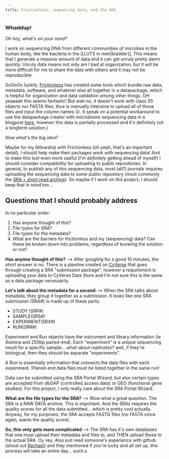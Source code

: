 ```yaml
---
title: Frictionless, sequencing data, and the SRA
---
```


### Whaddup!

*Oh hey, what's on your mind?*

I work on sequencing DNA from different communities of microbes in the human body, like the bacteria in the [[LUTS in men|bladder]]. This means that I generate a massive amount of data and it can get unruly pretty damn quickly. Unruly data means not only am I bad at organization, but it will be more difficult for me to share the data with others and it may not be reproducible 

SoOoOo luckily, [Frictionless](https://frictionlessdata.io/reproducible-research/#the-plan) has created some tools which bundle raw data, metadata, software, and whatever else all together in a datapackage, which is helpful for organization and data validation among other things. OH yeaaaah this seems fantastic! But wait no, it doesn't work with class S5 objects nor FASTA files, thus is manually intensive to upload all of those files and input the column names 😕. (I speak on a potential workaround to use the datapackage creator with microbiome sequencing data in a blogpost [here](https://fellows.frictionlessdata.io/blog/kate-datapackage-blog/), however this data is partially processed and it's definitely not a longterm solution.) 



*Now what's the big idea?*

Maybe for my fellowship with Frictionless (oh yeah, that's an important detail), I should help make their packages work with sequencing data! And to make this tool even more useful (I'm *definitely* getting ahead of myself) I should consider compatibility for uploading to public repositories. In general, to publish any of this sequencing data, most (all?) journals requires uploading the sequencing data to some public repository (most commonly the [SRA = short read archive](https://www.ncbi.nlm.nih.gov/sra/docs/submitmeta/#introduction)). So maybe if I work on this project, I should keep that in mind too... 


## Questions that I should probably address

In no particular order:

1. Has anyone thought of this?
2. File types for SRA?
3. File types for the metadata?
4. What are the barriers for frictionless and my (sequencing) data? Can these be broken down into problems, regardless of knowing the solution or not?

**Has anyone thought of this?**
--> After googling for a good 10 minutes, the short answer is no. There is a pipeline created on [CyVerse](https://learning.cyverse.org/projects/sra_submission_quickstart/en/latest/step1.html) that goes through creating a SRA "submission package", however a requirement is uploading your data to CyVerse Data Store and I'm not sure this is the same as a data package necessarily.


**Let's talk about the metadata for a second** --> When the SRA talks about metadata, they group it together as a *submission*. It looks like one SRA submission (SRA#) is made up  of these parts:

- STUDY (SRP#) 
- SAMPLE(SRS#)
- EXPERIMENT(SRX#) 
- RUN(SRR#)

Experiment and Run objects have the instrument and library information (ie illumina and  250bp paired-end). Each "experiment" is a unique sequencing result for a specific sample... *what about replicates?* well, if they're biological, then they should be separate "experiments".

A Run is essentially information that connects the data files with each experiment. !Paired-end data files must be listed together in the same run!

Data can be submitted using the SRA Portal Wizard, but also certain types are accepted from dbGAP (controlled access data) or GEO (functional gene studies). For this project, I only really care about the SRA Portal Wizard. 


**What are the file types for the SRA?**
--> Wow what a great question. The SRA is a RAW DATA archive. This is important. And the SRAs requires the quality scores for all the data submitted... which is pretty cool actually. Anyway, for my purposes, the SRA accepts FASTQ files (no FASTA since again, wants the quality score).


**So, this only gets more complicated**
--> The SRA has it's own databases that one must upload their metadata and files to, and THEN upload those to the actual SRA. Oy vey. Also just read someone's experience with github (shout out [Rachael](https://rachaellappan.github.io/SRA/)) and they mentioned if you're lucky and all set up, this process will take an entire day... ouch.s




